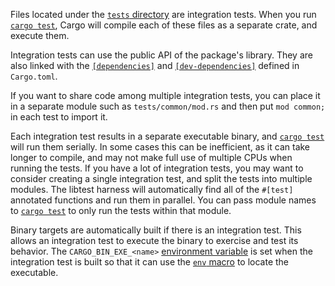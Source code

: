 Files located under the [`tests` directory](https://doc.rust-lang.org/cargo/guide/project-layout.html) are integration
tests. When you run [`cargo test`](https://doc.rust-lang.org/cargo/commands/cargo-test.html), Cargo will compile each of these files as
a separate crate, and execute them.

Integration tests can use the public API of the package's library. They are
also linked with the [`[dependencies]`](https://doc.rust-lang.org/cargo/reference/specifying-dependencies.html) and
[`[dev-dependencies]`](https://doc.rust-lang.org/cargo/reference/specifying-dependencies.html#development-dependencies) defined in `Cargo.toml`.

If you want to share code among multiple integration tests, you can place it
in a separate module such as `tests/common/mod.rs` and then put `mod common;`
in each test to import it.

Each integration test results in a separate executable binary, and [`cargo
test`](https://doc.rust-lang.org/cargo/commands/cargo-test.html) will run them serially. In some cases this can be inefficient, as it
can take longer to compile, and may not make full use of multiple CPUs when
running the tests. If you have a lot of integration tests, you may want to
consider creating a single integration test, and split the tests into multiple
modules. The libtest harness will automatically find all of the `#[test]`
annotated functions and run them in parallel. You can pass module names to
[`cargo test`](https://doc.rust-lang.org/cargo/commands/cargo-test.html) to only run the tests within that module.

Binary targets are automatically built if there is an integration test. This
allows an integration test to execute the binary to exercise and test its
behavior. The `CARGO_BIN_EXE_<name>` [environment variable](https://doc.rust-lang.org/cargo/reference/environment-variables.html#environment-variables-cargo-sets-for-crates) is set when the
integration test is built so that it can use the [`env` macro](https://doc.rust-lang.org/std/macro.env.html) to locate the
executable.